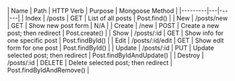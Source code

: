 | Name    | Path  | HTTP Verb | Purpose  | Mongoose Method |
|---------|---|---|---|
| Index   | /posts | GET | List of all posts | Post.find() |
| New     | /posts/new | GET | Show new post form | N/A |
| Create  | /new | POST | Create a new post; then redirect | Post.create() |
| Show    | /posts/:id | GET | Show info for one specific post | Post.findById() |
| Edit    | /posts/:id/edit | GET | Show edit form for one post | Post.findById() |
| Update  | /posts/:id | PUT | Update selected post; then redirect | Post.findByIdAndUpdate() |
| Destroy | /posts/:id | DELETE | Delete selected post; then redirect | Post.findByIdAndRemove() |
